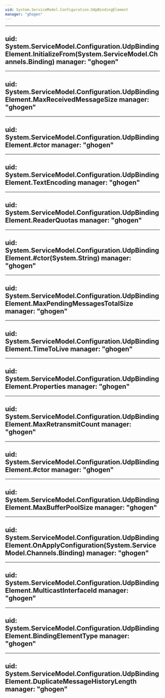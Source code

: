 ```yaml
---
uid: System.ServiceModel.Configuration.UdpBindingElement
manager: "ghogen"
---
```


---
uid: System.ServiceModel.Configuration.UdpBindingElement.InitializeFrom(System.ServiceModel.Channels.Binding)
manager: "ghogen"
---

---
uid: System.ServiceModel.Configuration.UdpBindingElement.MaxReceivedMessageSize
manager: "ghogen"
---

---
uid: System.ServiceModel.Configuration.UdpBindingElement.#ctor
manager: "ghogen"
---

---
uid: System.ServiceModel.Configuration.UdpBindingElement.TextEncoding
manager: "ghogen"
---

---
uid: System.ServiceModel.Configuration.UdpBindingElement.ReaderQuotas
manager: "ghogen"
---

---
uid: System.ServiceModel.Configuration.UdpBindingElement.#ctor(System.String)
manager: "ghogen"
---

---
uid: System.ServiceModel.Configuration.UdpBindingElement.MaxPendingMessagesTotalSize
manager: "ghogen"
---

---
uid: System.ServiceModel.Configuration.UdpBindingElement.TimeToLive
manager: "ghogen"
---

---
uid: System.ServiceModel.Configuration.UdpBindingElement.Properties
manager: "ghogen"
---

---
uid: System.ServiceModel.Configuration.UdpBindingElement.MaxRetransmitCount
manager: "ghogen"
---

---
uid: System.ServiceModel.Configuration.UdpBindingElement.#ctor
manager: "ghogen"
---

---
uid: System.ServiceModel.Configuration.UdpBindingElement.MaxBufferPoolSize
manager: "ghogen"
---

---
uid: System.ServiceModel.Configuration.UdpBindingElement.OnApplyConfiguration(System.ServiceModel.Channels.Binding)
manager: "ghogen"
---

---
uid: System.ServiceModel.Configuration.UdpBindingElement.MulticastInterfaceId
manager: "ghogen"
---

---
uid: System.ServiceModel.Configuration.UdpBindingElement.BindingElementType
manager: "ghogen"
---

---
uid: System.ServiceModel.Configuration.UdpBindingElement.DuplicateMessageHistoryLength
manager: "ghogen"
---
